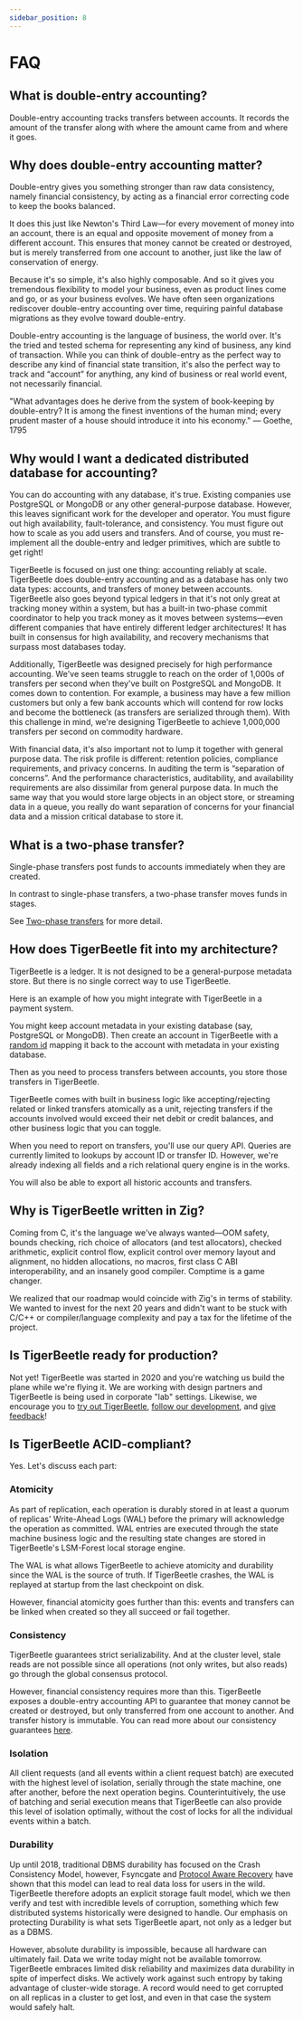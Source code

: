 ```yaml
---
sidebar_position: 8
---
```


# FAQ

## What is double-entry accounting?

Double-entry accounting tracks transfers between accounts. It records
the amount of the transfer along with where the amount came from and
where it goes.

## Why does double-entry accounting matter?

Double-entry gives you something stronger than raw data consistency,
namely financial consistency, by acting as a financial error
correcting code to keep the books balanced.

It does this just like Newton's Third Law—for every movement of money
into an account, there is an equal and opposite movement of money from
a different account. This ensures that money cannot be created or
destroyed, but is merely transferred from one account to another, just
like the law of conservation of energy.

Because it's so simple, it's also highly composable. And so it gives
you tremendous flexibility to model your business, even as product
lines come and go, or as your business evolves. We have often seen
organizations rediscover double-entry accounting over time, requiring
painful database migrations as they evolve toward double-entry.

Double-entry accounting is the language of business, the world
over. It's the tried and tested schema for representing any kind of
business, any kind of transaction. While you can think of double-entry
as the perfect way to describe any kind of financial state transition,
it's also the perfect way to track and “account” for anything, any
kind of business or real world event, not necessarily financial.

"What advantages does he derive from the system of book-keeping by
double-entry? It is among the finest inventions of the human mind;
every prudent master of a house should introduce it into his economy."
— Goethe, 1795

## Why would I want a dedicated distributed database for accounting?

You can do accounting with any database, it's true. Existing companies
use PostgreSQL or MongoDB or any other general-purpose
database. However, this leaves significant work for the developer and
operator. You must figure out high availability, fault-tolerance, and
consistency. You must figure out how to scale as you add users and
transfers. And of course, you must re-implement all the double-entry
and ledger primitives, which are subtle to get right!

TigerBeetle is focused on just one thing: accounting reliably at
scale. TigerBeetle does double-entry accounting and as a database has
only two data types: accounts, and transfers of money between
accounts. TigerBeetle also goes beyond typical ledgers in that it's
not only great at tracking money within a system, but has a built-in
two-phase commit coordinator to help you track money as it moves
between systems—even different companies that have entirely different
ledger architectures! It has built in consensus for high availability,
and recovery mechanisms that surpass most databases today.

Additionally, TigerBeetle was designed precisely for high performance
accounting. We've seen teams struggle to reach on the order of 1,000s
of transfers per second when they've built on PostgreSQL and
MongoDB. It comes down to contention. For example, a business may
have a few million customers but only a few bank accounts which will
contend for row locks and become the bottleneck (as transfers are
serialized through them). With this challenge in mind, we're designing
TigerBeetle to achieve 1,000,000 transfers per second on commodity
hardware.

With financial data, it's also important not to lump it together with
general purpose data. The risk profile is different: retention
policies, compliance requirements, and privacy concerns. In auditing
the term is “separation of concerns”. And the performance
characteristics, auditability, and availability requirements are also
dissimilar from general purpose data. In much the same way that you
would store large objects in an object store, or streaming data in a
queue, you really do want separation of concerns for your financial
data and a mission critical database to store it.

## What is a two-phase transfer?

Single-phase transfers post funds to accounts immediately when they
are created.

In contrast to single-phase transfers, a two-phase transfer moves
funds in stages.

See [Two-phase transfers](./design/two-phase-transfers.md) for more
detail.

## How does TigerBeetle fit into my architecture?

TigerBeetle is a ledger. It is not designed to be a general-purpose
metadata store. But there is no single correct way to use TigerBeetle.

Here is an example of how you might integrate with TigerBeetle in a
payment system.

You might keep account metadata in your existing database (say,
PostgreSQL or MongoDB). Then create an account in TigerBeetle with a
[random id](./design/data-modeling.md#random-identifier) mapping it
back to the account with metadata in your existing database.

Then as you need to process transfers between accounts, you store
those transfers in TigerBeetle.

TigerBeetle comes with built in business logic like
accepting/rejecting related or linked transfers atomically as a unit,
rejecting transfers if the accounts involved would exceed their net
debit or credit balances, and other business logic that you can
toggle.

When you need to report on transfers, you'll use our query API.
Queries are currently limited to lookups by account ID or transfer
ID. However, we're already indexing all fields and a rich relational
query engine is in the works.

You will also be able to export all historic accounts and transfers.

## Why is TigerBeetle written in Zig?

Coming from C, it's the language we've always wanted—OOM safety,
bounds checking, rich choice of allocators (and test allocators),
checked arithmetic, explicit control flow, explicit control over
memory layout and alignment, no hidden allocations, no macros, first
class C ABI interoperability, and an insanely good compiler. Comptime
is a game changer.

We realized that our roadmap would coincide with Zig's in terms of
stability. We wanted to invest for the next 20 years and didn't want
to be stuck with C/C++ or compiler/language complexity and pay a tax
for the lifetime of the project.

## Is TigerBeetle ready for production?

Not yet! TigerBeetle was started in 2020 and you're watching us build
the plane while we're flying it. We are working with design partners
and TigerBeetle is being used in corporate "lab" settings. Likewise,
we encourage you to [try out
TigerBeetle](https://github.com/tigerbeetle/tigerbeetle#quickstart),
[follow our
development](https://github.com/tigerbeetle/tigerbeetle#short-term-roadmap),
and [give feedback](https://join.slack.com/t/tigerbeetle/shared_invite/zt-1gf3qnvkz-GwkosudMCM3KGbGiSu87RQ)!

## Is TigerBeetle ACID-compliant?

Yes. Let's discuss each part:

### Atomicity

As part of replication, each operation is durably stored in at least a
quorum of replicas' Write-Ahead Logs (WAL) before the primary will
acknowledge the operation as committed. WAL entries are executed
through the state machine business logic and the resulting state
changes are stored in TigerBeetle's LSM-Forest local storage engine.

The WAL is what allows TigerBeetle to achieve atomicity and durability
since the WAL is the source of truth. If TigerBeetle crashes, the WAL
is replayed at startup from the last checkpoint on disk.

However, financial atomicity goes further than this: events and
transfers can be linked when created so they all succeed or fail
together.

### Consistency

TigerBeetle guarantees strict serializability. And at the cluster
level, stale reads are not possible since all operations (not only
writes, but also reads) go through the global consensus protocol.

However, financial consistency requires more than this. TigerBeetle
exposes a double-entry accounting API to guarantee that money cannot
be created or destroyed, but only transferred from one account to
another. And transfer history is immutable. You can read more about
our consistency guarantees [here](./design/consistency.md).

### Isolation

All client requests (and all events within a client request batch) are
executed with the highest level of isolation, serially through the
state machine, one after another, before the next operation
begins. Counterintuitively, the use of batching and serial execution
means that TigerBeetle can also provide this level of isolation
optimally, without the cost of locks for all the individual events
within a batch.

### Durability

Up until 2018, traditional DBMS durability has focused on the Crash
Consistency Model, however, Fsyncgate and [Protocol Aware
Recovery](https://www.usenix.org/conference/fast18/presentation/alagappan)
have shown that this model can lead to real data loss for users in the
wild. TigerBeetle therefore adopts an explicit storage fault model,
which we then verify and test with incredible levels of corruption,
something which few distributed systems historically were designed to
handle. Our emphasis on protecting Durability is what sets TigerBeetle
apart, not only as a ledger but as a DBMS.

However, absolute durability is impossible, because all hardware can
ultimately fail. Data we write today might not be available
tomorrow. TigerBeetle embraces limited disk reliability and maximizes
data durability in spite of imperfect disks. We actively work against
such entropy by taking advantage of cluster-wide storage. A record
would need to get corrupted on all replicas in a cluster to get lost,
and even in that case the system would safely halt.
